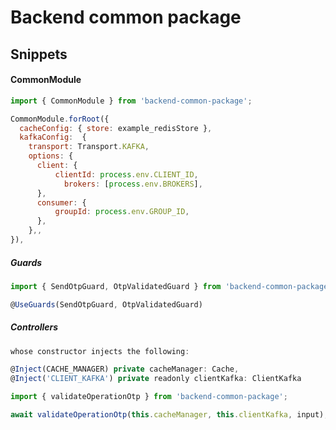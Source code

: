 # Backend common package

## Snippets

#### CommonModule

```js
import { CommonModule } from 'backend-common-package';
```

```js
CommonModule.forRoot({
  cacheConfig: { store: example_redisStore },
  kafkaConfig:  {
    transport: Transport.KAFKA,
    options: {
      client: {
          clientId: process.env.CLIENT_ID,
            brokers: [process.env.BROKERS],
      },
      consumer: {
          groupId: process.env.GROUP_ID,
      },
    },,
}),
```

##### Guards

```js
import { SendOtpGuard, OtpValidatedGuard } from 'backend-common-package';
```

```js
@UseGuards(SendOtpGuard, OtpValidatedGuard)
```

##### Controllers

```js
whose constructor injects the following:

@Inject(CACHE_MANAGER) private cacheManager: Cache,
@Inject('CLIENT_KAFKA') private readonly clientKafka: ClientKafka
```

```js
import { validateOperationOtp } from 'backend-common-package';

await validateOperationOtp(this.cacheManager, this.clientKafka, input);
```

